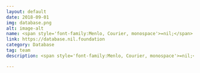 ```yaml
---
layout: default
date: 2018-09-01
img: database.png
alt: image-alt
name: <span style='font-family:Menlo, Courier, monospace'>=nil;</span> Database
link: https://database.nil.foundation
category: Database
tag: team
description: <span style='font-family:Menlo, Courier, monospace'>=nil;</span> Database team is dedicated to data storage system architecture research, design and development.

---
```

